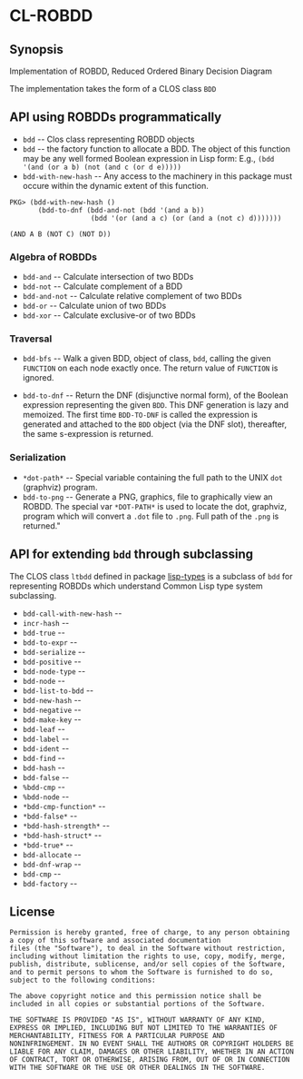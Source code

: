 # CL-ROBDD

## Synopsis
Implementation of ROBDD, Reduced Ordered Binary Decision Diagram

The implementation takes the form of a CLOS class `BDD`	


## API using ROBDDs programmatically

* `bdd` -- Clos class representing ROBDD objects
* `bdd` -- the factory function to allocate a BDD.  The object of this function may be any well formed Boolean expression in Lisp form:  E.g., `(bdd '(and (or a b) (not (and c (or d e)))))`
* `bdd-with-new-hash` -- Any access to the machinery in this package must occure within the dynamic extent of this function.
````
PKG> (bdd-with-new-hash ()
       (bdd-to-dnf (bdd-and-not (bdd '(and a b))
			        (bdd '(or (and a c) (or (and a (not c) d)))))))

(AND A B (NOT C) (NOT D))
````

### Algebra of ROBDDs
* `bdd-and` -- Calculate intersection of two BDDs
* `bdd-not` -- Calculate complement of a BDD
* `bdd-and-not` -- Calculate relative complement of two BDDs
* `bdd-or` -- Calculate union of two BDDs
* `bdd-xor` -- Calculate exclusive-or of two BDDs

### Traversal
* `bdd-bfs` --   Walk a given BDD, object of class, `bdd`, calling the given `FUNCTION` on each node exactly once.
The return value of `FUNCTION` is ignored.

* `bdd-to-dnf` -- Return the DNF (disjunctive normal form), of the Boolean expression representing the
given `BDD`.  This DNF generation is lazy and memoized.  The first time `BDD-TO-DNF` is called
the expression is generated and attached to the `BDD` object (via the DNF slot), 
thereafter, the same s-expression is returned.



### Serialization 

* `*dot-path*` -- Special variable containing the full path to the UNIX `dot` (graphviz) program.
* `bdd-to-png` -- Generate a PNG, graphics, file to
graphically view an ROBDD.  The special var `*DOT-PATH*` is used to
locate the dot, graphviz, program which will convert a `.dot` file to
`.png`. Full path of the `.png` is returned."


## API for extending `bdd` through subclassing

The CLOS class `ltbdd` defined in package [lisp-types](../lisp-types/README.md) is a subclass of `bdd`
for representing ROBDDs which understand Common Lisp type system subclassing.

* `bdd-call-with-new-hash` --
* `incr-hash` --
* `bdd-true` --
* `bdd-to-expr` --
* `bdd-serialize` --
* `bdd-positive` --
* `bdd-node-type` --
* `bdd-node` --
* `bdd-list-to-bdd` --
* `bdd-new-hash` --
* `bdd-negative` --
* `bdd-make-key` --
* `bdd-leaf` --
* `bdd-label` --
* `bdd-ident` --
* `bdd-find` --
* `bdd-hash` --
* `bdd-false` --
* `%bdd-cmp` --
* `%bdd-node` --
* `*bdd-cmp-function*` --
* `*bdd-false*` --
* `*bdd-hash-strength*` --
* `*bdd-hash-struct*` --
* `*bdd-true*` --
* `bdd-allocate` --
* `bdd-dnf-wrap` --
* `bdd-cmp` --
* `bdd-factory` --


## License

```
Permission is hereby granted, free of charge, to any person obtaining
a copy of this software and associated documentation
files (the "Software"), to deal in the Software without restriction,
including without limitation the rights to use, copy, modify, merge,
publish, distribute, sublicense, and/or sell copies of the Software,
and to permit persons to whom the Software is furnished to do so,
subject to the following conditions:

The above copyright notice and this permission notice shall be
included in all copies or substantial portions of the Software.

THE SOFTWARE IS PROVIDED "AS IS", WITHOUT WARRANTY OF ANY KIND,
EXPRESS OR IMPLIED, INCLUDING BUT NOT LIMITED TO THE WARRANTIES OF
MERCHANTABILITY, FITNESS FOR A PARTICULAR PURPOSE AND
NONINFRINGEMENT. IN NO EVENT SHALL THE AUTHORS OR COPYRIGHT HOLDERS BE
LIABLE FOR ANY CLAIM, DAMAGES OR OTHER LIABILITY, WHETHER IN AN ACTION
OF CONTRACT, TORT OR OTHERWISE, ARISING FROM, OUT OF OR IN CONNECTION
WITH THE SOFTWARE OR THE USE OR OTHER DEALINGS IN THE SOFTWARE.
```
